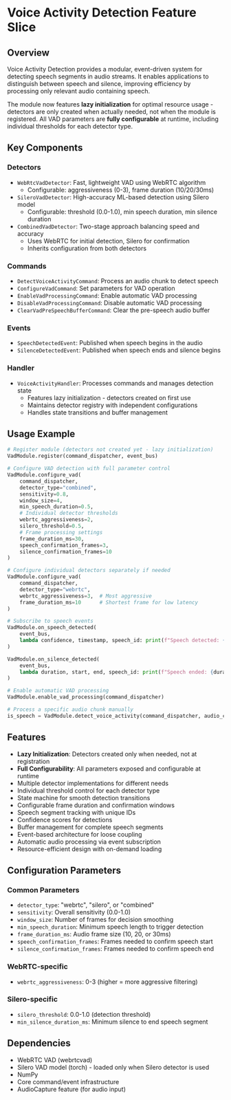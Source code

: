 # Voice Activity Detection Feature Slice

## Overview
Voice Activity Detection provides a modular, event-driven system for detecting speech segments in audio streams. It enables applications to distinguish between speech and silence, improving efficiency by processing only relevant audio containing speech.

The module now features **lazy initialization** for optimal resource usage - detectors are only created when actually needed, not when the module is registered. All VAD parameters are **fully configurable** at runtime, including individual thresholds for each detector type.

## Key Components

### Detectors
- `WebRtcVadDetector`: Fast, lightweight VAD using WebRTC algorithm
  - Configurable: aggressiveness (0-3), frame duration (10/20/30ms)
- `SileroVadDetector`: High-accuracy ML-based detection using Silero model  
  - Configurable: threshold (0.0-1.0), min speech duration, min silence duration
- `CombinedVadDetector`: Two-stage approach balancing speed and accuracy
  - Uses WebRTC for initial detection, Silero for confirmation
  - Inherits configuration from both detectors

### Commands
- `DetectVoiceActivityCommand`: Process an audio chunk to detect speech
- `ConfigureVadCommand`: Set parameters for VAD operation
- `EnableVadProcessingCommand`: Enable automatic VAD processing
- `DisableVadProcessingCommand`: Disable automatic VAD processing
- `ClearVadPreSpeechBufferCommand`: Clear the pre-speech audio buffer

### Events
- `SpeechDetectedEvent`: Published when speech begins in the audio
- `SilenceDetectedEvent`: Published when speech ends and silence begins

### Handler
- `VoiceActivityHandler`: Processes commands and manages detection state
  - Features lazy initialization - detectors created on first use
  - Maintains detector registry with independent configurations
  - Handles state transitions and buffer management

## Usage Example

```python
# Register module (detectors not created yet - lazy initialization)
VadModule.register(command_dispatcher, event_bus)

# Configure VAD detection with full parameter control
VadModule.configure_vad(
    command_dispatcher,
    detector_type="combined",
    sensitivity=0.8,
    window_size=4,
    min_speech_duration=0.5,
    # Individual detector thresholds
    webrtc_aggressiveness=2,
    silero_threshold=0.5,
    # Frame processing settings
    frame_duration_ms=30,
    speech_confirmation_frames=3,
    silence_confirmation_frames=10
)

# Configure individual detectors separately if needed
VadModule.configure_vad(
    command_dispatcher,
    detector_type="webrtc",
    webrtc_aggressiveness=3,  # Most aggressive
    frame_duration_ms=10      # Shortest frame for low latency
)

# Subscribe to speech events
VadModule.on_speech_detected(
    event_bus,
    lambda confidence, timestamp, speech_id: print(f"Speech detected: {confidence:.2f}")
)

VadModule.on_silence_detected(
    event_bus,
    lambda duration, start, end, speech_id: print(f"Speech ended: {duration:.2f}s")
)

# Enable automatic VAD processing
VadModule.enable_vad_processing(command_dispatcher)

# Process a specific audio chunk manually
is_speech = VadModule.detect_voice_activity(command_dispatcher, audio_chunk)
```

## Features
- **Lazy Initialization**: Detectors created only when needed, not at registration
- **Full Configurability**: All parameters exposed and configurable at runtime
- Multiple detector implementations for different needs
- Individual threshold control for each detector type
- State machine for smooth detection transitions
- Configurable frame duration and confirmation windows
- Speech segment tracking with unique IDs
- Confidence scores for detections
- Buffer management for complete speech segments
- Event-based architecture for loose coupling
- Automatic audio processing via event subscription
- Resource-efficient design with on-demand loading

## Configuration Parameters

### Common Parameters
- `detector_type`: "webrtc", "silero", or "combined"
- `sensitivity`: Overall sensitivity (0.0-1.0)
- `window_size`: Number of frames for decision smoothing
- `min_speech_duration`: Minimum speech length to trigger detection
- `frame_duration_ms`: Audio frame size (10, 20, or 30ms)
- `speech_confirmation_frames`: Frames needed to confirm speech start
- `silence_confirmation_frames`: Frames needed to confirm speech end

### WebRTC-specific
- `webrtc_aggressiveness`: 0-3 (higher = more aggressive filtering)

### Silero-specific
- `silero_threshold`: 0.0-1.0 (detection threshold)
- `min_silence_duration_ms`: Minimum silence to end speech segment

## Dependencies
- WebRTC VAD (webrtcvad)
- Silero VAD model (torch) - loaded only when Silero detector is used
- NumPy
- Core command/event infrastructure
- AudioCapture feature (for audio input)